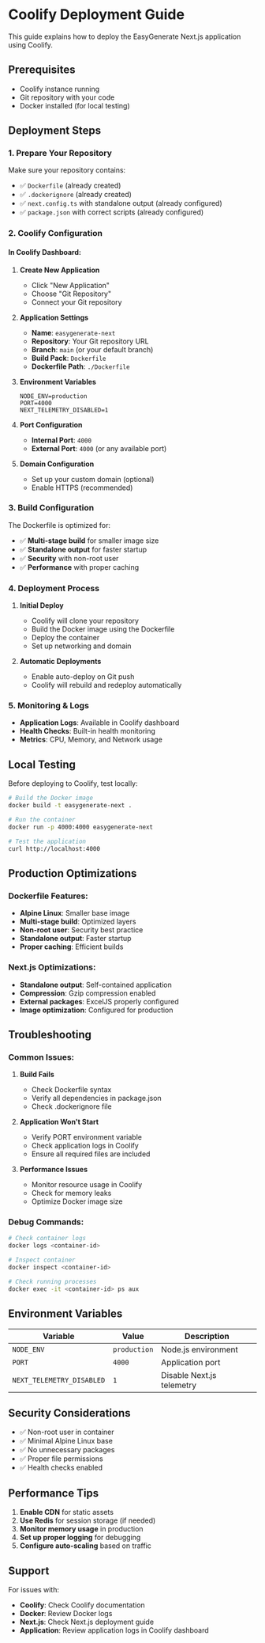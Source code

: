 # Coolify Deployment Guide

This guide explains how to deploy the EasyGenerate Next.js application using Coolify.

## Prerequisites

- Coolify instance running
- Git repository with your code
- Docker installed (for local testing)

## Deployment Steps

### 1. Prepare Your Repository

Make sure your repository contains:
- ✅ `Dockerfile` (already created)
- ✅ `.dockerignore` (already created)
- ✅ `next.config.ts` with standalone output (already configured)
- ✅ `package.json` with correct scripts (already configured)

### 2. Coolify Configuration

#### In Coolify Dashboard:

1. **Create New Application**
   - Click "New Application"
   - Choose "Git Repository"
   - Connect your Git repository

2. **Application Settings**
   - **Name**: `easygenerate-next`
   - **Repository**: Your Git repository URL
   - **Branch**: `main` (or your default branch)
   - **Build Pack**: `Dockerfile`
   - **Dockerfile Path**: `./Dockerfile`

3. **Environment Variables**
   ```
   NODE_ENV=production
   PORT=4000
   NEXT_TELEMETRY_DISABLED=1
   ```

4. **Port Configuration**
   - **Internal Port**: `4000`
   - **External Port**: `4000` (or any available port)

5. **Domain Configuration**
   - Set up your custom domain (optional)
   - Enable HTTPS (recommended)

### 3. Build Configuration

The Dockerfile is optimized for:
- ✅ **Multi-stage build** for smaller image size
- ✅ **Standalone output** for faster startup
- ✅ **Security** with non-root user
- ✅ **Performance** with proper caching

### 4. Deployment Process

1. **Initial Deploy**
   - Coolify will clone your repository
   - Build the Docker image using the Dockerfile
   - Deploy the container
   - Set up networking and domain

2. **Automatic Deployments**
   - Enable auto-deploy on Git push
   - Coolify will rebuild and redeploy automatically

### 5. Monitoring & Logs

- **Application Logs**: Available in Coolify dashboard
- **Health Checks**: Built-in health monitoring
- **Metrics**: CPU, Memory, and Network usage

## Local Testing

Before deploying to Coolify, test locally:

```bash
# Build the Docker image
docker build -t easygenerate-next .

# Run the container
docker run -p 4000:4000 easygenerate-next

# Test the application
curl http://localhost:4000
```

## Production Optimizations

### Dockerfile Features:
- **Alpine Linux**: Smaller base image
- **Multi-stage build**: Optimized layers
- **Non-root user**: Security best practice
- **Standalone output**: Faster startup
- **Proper caching**: Efficient builds

### Next.js Optimizations:
- **Standalone output**: Self-contained application
- **Compression**: Gzip compression enabled
- **External packages**: ExcelJS properly configured
- **Image optimization**: Configured for production

## Troubleshooting

### Common Issues:

1. **Build Fails**
   - Check Dockerfile syntax
   - Verify all dependencies in package.json
   - Check .dockerignore file

2. **Application Won't Start**
   - Verify PORT environment variable
   - Check application logs in Coolify
   - Ensure all required files are included

3. **Performance Issues**
   - Monitor resource usage in Coolify
   - Check for memory leaks
   - Optimize Docker image size

### Debug Commands:

```bash
# Check container logs
docker logs <container-id>

# Inspect container
docker inspect <container-id>

# Check running processes
docker exec -it <container-id> ps aux
```

## Environment Variables

| Variable | Value | Description |
|----------|-------|-------------|
| `NODE_ENV` | `production` | Node.js environment |
| `PORT` | `4000` | Application port |
| `NEXT_TELEMETRY_DISABLED` | `1` | Disable Next.js telemetry |

## Security Considerations

- ✅ Non-root user in container
- ✅ Minimal Alpine Linux base
- ✅ No unnecessary packages
- ✅ Proper file permissions
- ✅ Health checks enabled

## Performance Tips

1. **Enable CDN** for static assets
2. **Use Redis** for session storage (if needed)
3. **Monitor memory usage** in production
4. **Set up proper logging** for debugging
5. **Configure auto-scaling** based on traffic

## Support

For issues with:
- **Coolify**: Check Coolify documentation
- **Docker**: Review Docker logs
- **Next.js**: Check Next.js deployment guide
- **Application**: Review application logs in Coolify dashboard
